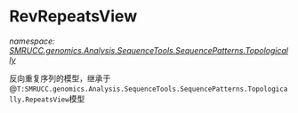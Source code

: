 ﻿# RevRepeatsView
_namespace: [SMRUCC.genomics.Analysis.SequenceTools.SequencePatterns.Topologically](./index.md)_

反向重复序列的模型，继承于@``T:SMRUCC.genomics.Analysis.SequenceTools.SequencePatterns.Topologically.RepeatsView``模型




